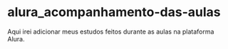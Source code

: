 # alura_acompanhamento-das-aulas
Aqui irei adicionar meus estudos feitos durante as aulas na plataforma Alura.
